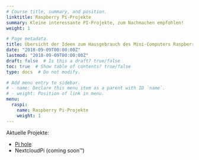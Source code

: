 ```yaml
---
# Course title, summary, and position.
linktitle: Raspberry Pi-Projekte
summary: Kleine interessante PI-Projekte, zum Nachmachen empfohlen!
weight: 1

# Page metadata.
title: Übersicht der Ideen zum Hausgebrauch des Mini-Computers Raspberry Pi
date: "2018-09-09T00:00:00Z"
lastmod: "2018-09-09T00:00:00Z"
draft: false  # Is this a draft? true/false
toc: true  # Show table of contents? true/false
type: docs  # Do not modify.

# Add menu entry to sidebar.
# - name: Declare this menu item as a parent with ID `name`.
# - weight: Position of link in menu.
menu:
  raspi:
    name: Raspberry Pi-Projekte
    weight: 1
---
```


Aktuelle Projekte:

* [Pi hole](pihole/)
* NextcloudPi (coming soon™)
